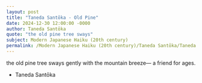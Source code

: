 ```yaml
---
layout: post
title: "Taneda Santōka - Old Pine"
date: 2024-12-30 12:00:00 -0000
author: Taneda Santōka
quote: "the old pine tree sways"
subject: Modern Japanese Haiku (20th century)
permalink: /Modern Japanese Haiku (20th century)/Taneda Santōka/Taneda Santōka - Old Pine
---
```


the old pine tree sways
gently with the mountain breeze—
a friend for ages.

- Taneda Santōka
